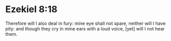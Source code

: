 # Ezekiel 8:18

Therefore will I also deal in fury: mine eye shall not spare, neither will I have pity: and though they cry in mine ears with a loud voice, [yet] will I not hear them.